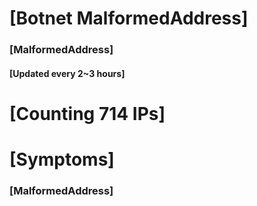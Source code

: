# [Botnet MalformedAddress]
### [MalformedAddress]
#### [Updated every 2~3 hours]

# [Counting 714 IPs]

# [Symptoms] 
###   [MalformedAddress]
